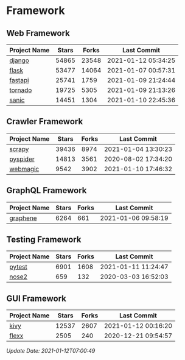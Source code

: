 # Framework

## Web Framework
| Project Name | Stars | Forks | Last Commit |
| ------------ | ----- | ----- | ----------- |
| [django](https://github.com/django/django) | 54865 | 23548 | 2021-01-12 05:34:25 |
| [flask](https://github.com/pallets/flask) | 53477 | 14064 | 2021-01-07 00:57:31 |
| [fastapi](https://github.com/tiangolo/fastapi) | 25741 | 1759 | 2021-01-09 21:24:44 |
| [tornado](https://github.com/tornadoweb/tornado) | 19725 | 5305 | 2021-01-09 21:13:26 |
| [sanic](https://github.com/sanic-org/sanic) | 14451 | 1304 | 2021-01-10 22:45:36 |

## Crawler Framework
| Project Name | Stars | Forks | Last Commit |
| ------------ | ----- | ----- | ----------- |
| [scrapy](https://github.com/scrapy/scrapy) | 39436 | 8974 | 2021-01-04 13:30:23 |
| [pyspider](https://github.com/binux/pyspider) | 14813 | 3561 | 2020-08-02 17:34:20 |
| [webmagic](https://github.com/code4craft/webmagic) | 9542 | 3902 | 2021-01-10 17:46:32 |

## GraphQL Framework
| Project Name | Stars | Forks | Last Commit |
| ------------ | ----- | ----- | ----------- |
| [graphene](https://github.com/graphql-python/graphene) | 6264 | 661 | 2021-01-06 09:58:19 |

## Testing Framework
| Project Name | Stars | Forks | Last Commit |
| ------------ | ----- | ----- | ----------- |
| [pytest](https://github.com/pytest-dev/pytest) | 6901 | 1608 | 2021-01-11 11:24:47 |
| [nose2](https://github.com/nose-devs/nose2) | 659 | 132 | 2020-03-03 16:52:03 |

## GUI Framework
| Project Name | Stars | Forks | Last Commit |
| ------------ | ----- | ----- | ----------- |
| [kivy](https://github.com/kivy/kivy) | 12537 | 2607 | 2021-01-12 00:16:20 |
| [flexx](https://github.com/flexxui/flexx) | 2505 | 240 | 2020-12-21 09:54:57 |

*Update Date: 2021-01-12T07:00:49*
